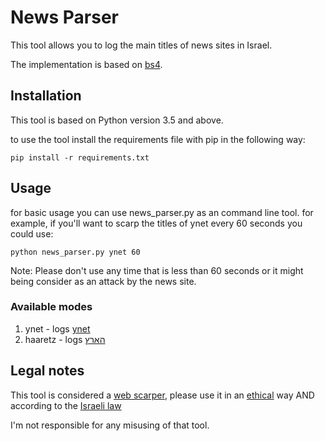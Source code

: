 # News Parser
This tool allows you to log the main titles of news sites in Israel.

The implementation is based on [bs4](https://www.crummy.com/software/BeautifulSoup/bs4/doc/).

## Installation
This tool is based on Python version 3.5 and above.

to use the tool install the requirements file with pip in the following way:
```
pip install -r requirements.txt 
```

## Usage
for basic usage you can use news_parser.py as an command line tool. 
for example, if you'll want to scarp the titles of ynet every 60 seconds you could use:
```
python news_parser.py ynet 60
```
Note: Please don't use any time that is less than 60 seconds or it might being consider as an attack by the news site.

### Available modes
1. ynet - logs [ynet](https://www.ynet.co.il/home/0,7340,L-8,00.html)
2. haaretz - logs [הארץ](https://www.haaretz.co.il/)

Legal notes
---------------------------------------
This tool is considered a [web scarper](https://en.wikipedia.org/wiki/Web_scraping), 
please use it in an [ethical](https://towardsdatascience.com/ethics-in-web-scraping-b96b18136f01) way 
AND according to the [Israeli law](http://legalstart.idc.ac.il/he/web-scraping-%D7%91%D7%93%D7%99%D7%9F-%D7%94%D7%99%D7%A9%D7%A8%D7%90%D7%9C%D7%99/)

I'm not responsible for any misusing of that tool.